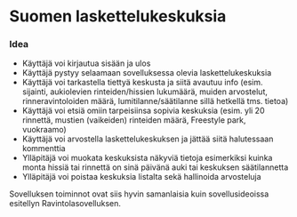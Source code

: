 # Suomen laskettelukeskuksia 

### Idea
  - Käyttäjä voi kirjautua sisään ja ulos
  - Käyttäjä pystyy selaamaan sovelluksessa olevia laskettelukeskuksia 
  - Käyttäjä voi tarkastella tiettyä keskusta ja siitä avautuu info (esim. sijainti, aukiolevien rinteiden/hissien lukumäärä, muiden arvostelut, rinneravintoloiden määrä, lumitilanne/säätilanne sillä hetkellä tms. tietoa)
  - Käyttäjä voi etsiä omiin tarpeisiinsa sopivia keskuksia (esim. yli 20 rinnettä, mustien (vaikeiden) rinteiden määrä, Freestyle park, vuokraamo)
  - Käyttäjä voi arvostella laskettelukeskuksen ja jättää siitä halutessaan kommenttia
  - Ylläpitäjä voi muokata keskuksista näkyviä tietoja esimerkiksi kuinka monta hissiä tai rinnettä on sinä päivänä auki tai keskuksen säätilannetta
  - Ylläpitäjä voi poistaa keskuksia listalta sekä hallinoida arvosteluja


Sovelluksen toiminnot ovat siis hyvin samanlaisia kuin sovellusideoissa esitellyn Ravintolasovelluksen.
